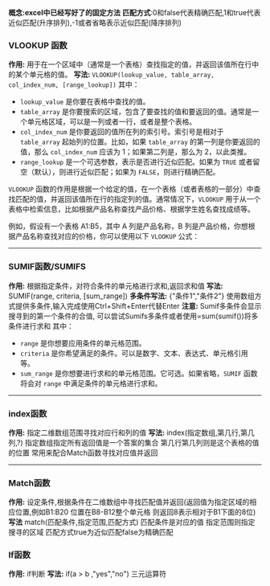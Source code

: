 **概念:excel中已经写好了的固定方法**
**匹配方式**:0和false代表精确匹配,1和true代表近似匹配(升序排列),-1或者省略表示近似匹配(降序排列)
### VLOOKUP 函数
**作用:**
	用于在一个区域中（通常是一个表格）查找指定的值，并返回该值所在行中的某个单元格的值。
**写法:**
	`VLOOKUP(lookup_value, table_array, col_index_num, [range_lookup])`
其中：
- `lookup_value` 是你要在表格中查找的值。
- `table_array` 是你要搜索的区域，包含了要查找的值和要返回的值。通常是一个单元格区域，可以是一列或者一行，或者是整个表格。
- `col_index_num` 是你要返回的值所在列的索引号。索引号是相对于 `table_array` 起始列的位置。比如，如果 `table_array` 的第一列是你要返回的值，那么 `col_index_num` 应该为 1；如果第二列是，那么为 2，以此类推。
- `range_lookup` 是一个可选参数，表示是否进行近似匹配。如果为 `TRUE` 或者留空（默认），则进行近似匹配；如果为 `FALSE`，则进行精确匹配。

`VLOOKUP` 函数的作用是根据一个给定的值，在一个表格（或者表格的一部分）中查找匹配的值，并返回该值所在行的指定列的值。通常情况下，`VLOOKUP` 用于从一个表格中检索信息，比如根据产品名称查找产品价格、根据学生姓名查找成绩等。

例如，假设有一个表格 A1:B5，其中 A 列是产品名称，B 列是产品价格，你想根据产品名称查找对应的价格，你可以使用以下 `VLOOKUP` 公式：

---
### SUMIF函数/SUMIFS
**作用:**
	根据指定条件，对符合条件的单元格进行求和,返回求和值
**写法:**
	SUMIF(range, criteria, [sum_range])
	**多条件写法:**
		{"条件1","条件2"}                  使用数组方式提供多条件,输入完成使用Ctrl+Shift+Enter代替Enter
		**注意:** Sumif多条件会显示搜寻到的第一个条件的合值,
		可以尝试Sumifs多条件或者使用=sum(sumif())将多条件进行求和
其中：
- `range` 是你想要应用条件的单元格范围。
- `criteria` 是你希望满足的条件。可以是数字、文本、表达式、单元格引用等。
- `sum_range` 是你想要进行求和的单元格范围。它可选。如果省略，`SUMIF` 函数将会对 `range` 中满足条件的单元格进行求和。

---

### index函数
**作用:**
	指定二维数组范围寻找对应行和列的值
**写法:**
	index(指定数组,第几行,第几列,?)
		指定数组指定所有返回值是一个答案的集合
		第几行第几列则是这个表格的值的位置
常用来配合Match函数寻找对应值并返回


---
### Match函数
**作用:**
	设定条件,根据条件在二维数组中寻找匹配值并返回(返回值为指定区域的相应位置,例如B1:B20 位置在B8-B12整个单元格 则返回8表示相对于B1下面的8位)
**写法**
	match(匹配条件,指定范围,匹配方式)
		匹配条件是对应的值
		指定范围则指定搜寻的区域
		匹配方式true为近似匹配false为精确匹配

### If函数
**作用:**
	if判断
**写法:**
	 if(a > b ,"yes","no")    三元运算符
